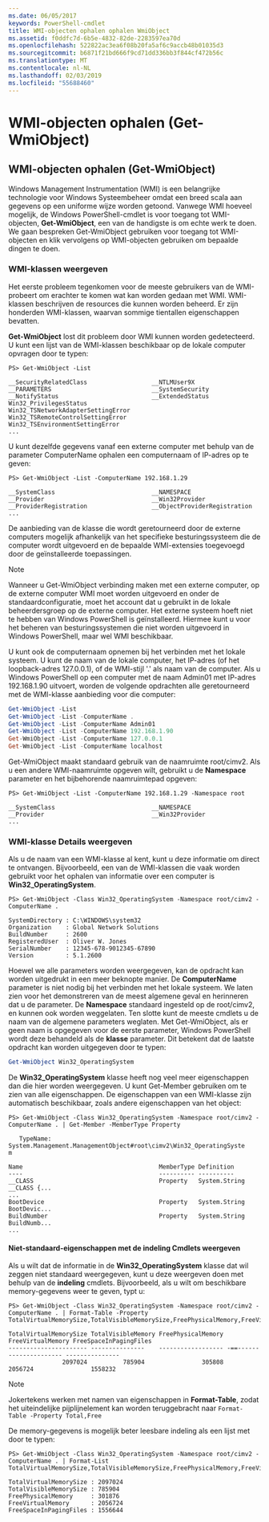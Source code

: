 ```yaml
---
ms.date: 06/05/2017
keywords: PowerShell-cmdlet
title: WMI-objecten ophalen ophalen WmiObject
ms.assetid: f0ddfc7d-6b5e-4832-82de-2283597ea70d
ms.openlocfilehash: 522822ac3ea6f08b20fa5af6c9accb48b01035d3
ms.sourcegitcommit: b6871f21bd666f9cd71dd336bb3f844cf472b56c
ms.translationtype: MT
ms.contentlocale: nl-NL
ms.lasthandoff: 02/03/2019
ms.locfileid: "55688460"
---
```

# <a name="getting-wmi-objects-get-wmiobject"></a>WMI-objecten ophalen (Get-WmiObject)

## <a name="getting-wmi-objects-get-wmiobject"></a>WMI-objecten ophalen (Get-WmiObject)

Windows Management Instrumentation (WMI) is een belangrijke technologie voor Windows Systeembeheer omdat een breed scala aan gegevens op een uniforme wijze worden getoond. Vanwege WMI hoeveel mogelijk, de Windows PowerShell-cmdlet is voor toegang tot WMI-objecten, **Get-WmiObject**, een van de handigste is om echte werk te doen. We gaan bespreken Get-WmiObject gebruiken voor toegang tot WMI-objecten en klik vervolgens op WMI-objecten gebruiken om bepaalde dingen te doen.

### <a name="listing-wmi-classes"></a>WMI-klassen weergeven

Het eerste probleem tegenkomen voor de meeste gebruikers van de WMI-probeert om erachter te komen wat kan worden gedaan met WMI. WMI-klassen beschrijven de resources die kunnen worden beheerd. Er zijn honderden WMI-klassen, waarvan sommige tientallen eigenschappen bevatten.

**Get-WmiObject** lost dit probleem door WMI kunnen worden gedetecteerd. U kunt een lijst van de WMI-klassen beschikbaar op de lokale computer opvragen door te typen:

```
PS> Get-WmiObject -List

__SecurityRelatedClass                  __NTLMUser9X
__PARAMETERS                            __SystemSecurity
__NotifyStatus                          __ExtendedStatus
Win32_PrivilegesStatus                  Win32_TSNetworkAdapterSettingError
Win32_TSRemoteControlSettingError       Win32_TSEnvironmentSettingError
...
```

U kunt dezelfde gegevens vanaf een externe computer met behulp van de parameter ComputerName ophalen een computernaam of IP-adres op te geven:

```
PS> Get-WmiObject -List -ComputerName 192.168.1.29

__SystemClass                           __NAMESPACE
__Provider                              __Win32Provider
__ProviderRegistration                  __ObjectProviderRegistration
...
```

De aanbieding van de klasse die wordt geretourneerd door de externe computers mogelijk afhankelijk van het specifieke besturingssysteem die de computer wordt uitgevoerd en de bepaalde WMI-extensies toegevoegd door de geïnstalleerde toepassingen.

> [!NOTE]
> Wanneer u Get-WmiObject verbinding maken met een externe computer, op de externe computer WMI moet worden uitgevoerd en onder de standaardconfiguratie, moet het account dat u gebruikt in de lokale beheerdersgroep op de externe computer. Het externe systeem hoeft niet te hebben van Windows PowerShell is geïnstalleerd. Hiermee kunt u voor het beheren van besturingssystemen die niet worden uitgevoerd in Windows PowerShell, maar wel WMI beschikbaar.

U kunt ook de computernaam opnemen bij het verbinden met het lokale systeem. U kunt de naam van de lokale computer, het IP-adres (of het loopback-adres 127.0.0.1), of de WMI-stijl '.' als naam van de computer. Als u Windows PowerShell op een computer met de naam Admin01 met IP-adres 192.168.1.90 uitvoert, worden de volgende opdrachten alle geretourneerd met de WMI-klasse aanbieding voor die computer:

```powershell
Get-WmiObject -List
Get-WmiObject -List -ComputerName .
Get-WmiObject -List -ComputerName Admin01
Get-WmiObject -List -ComputerName 192.168.1.90
Get-WmiObject -List -ComputerName 127.0.0.1
Get-WmiObject -List -ComputerName localhost
```

Get-WmiObject maakt standaard gebruik van de naamruimte root/cimv2. Als u een andere WMI-naamruimte opgeven wilt, gebruikt u de **Namespace** parameter en het bijbehorende naamruimtepad opgeven:

```
PS> Get-WmiObject -List -ComputerName 192.168.1.29 -Namespace root

__SystemClass                           __NAMESPACE
__Provider                              __Win32Provider
...
```

### <a name="displaying-wmi-class-details"></a>WMI-klasse Details weergeven

Als u de naam van een WMI-klasse al kent, kunt u deze informatie om direct te ontvangen. Bijvoorbeeld, een van de WMI-klassen die vaak worden gebruikt voor het ophalen van informatie over een computer is **Win32_OperatingSystem**.

```
PS> Get-WmiObject -Class Win32_OperatingSystem -Namespace root/cimv2 -ComputerName .

SystemDirectory : C:\WINDOWS\system32
Organization    : Global Network Solutions
BuildNumber     : 2600
RegisteredUser  : Oliver W. Jones
SerialNumber    : 12345-678-9012345-67890
Version         : 5.1.2600
```

Hoewel we alle parameters worden weergegeven, kan de opdracht kan worden uitgedrukt in een meer beknopte manier. De **ComputerName** parameter is niet nodig bij het verbinden met het lokale systeem. We laten zien voor het demonstreren van de meest algemene geval en herinneren dat u de parameter. De **Namespace** standaard ingesteld op de root/cimv2, en kunnen ook worden weggelaten. Ten slotte kunt de meeste cmdlets u de naam van de algemene parameters weglaten. Met Get-WmiObject, als er geen naam is opgegeven voor de eerste parameter, Windows PowerShell wordt deze behandeld als de **klasse** parameter. Dit betekent dat de laatste opdracht kan worden uitgegeven door te typen:

```powershell
Get-WmiObject Win32_OperatingSystem
```

De **Win32_OperatingSystem** klasse heeft nog veel meer eigenschappen dan die hier worden weergegeven. U kunt Get-Member gebruiken om te zien van alle eigenschappen. De eigenschappen van een WMI-klasse zijn automatisch beschikbaar, zoals andere eigenschappen van het object:

```
PS> Get-WmiObject -Class Win32_OperatingSystem -Namespace root/cimv2 -ComputerName . | Get-Member -MemberType Property

   TypeName: System.Management.ManagementObject#root\cimv2\Win32_OperatingSyste
m

Name                                      MemberType Definition
----                                      ---------- ----------
__CLASS                                   Property   System.String __CLASS {...
...
BootDevice                                Property   System.String BootDevic...
BuildNumber                               Property   System.String BuildNumb...
...
```

#### <a name="displaying-non-default-properties-with-format-cmdlets"></a>Niet-standaard-eigenschappen met de indeling Cmdlets weergeven

Als u wilt dat de informatie in de **Win32_OperatingSystem** klasse dat wil zeggen niet standaard weergegeven, kunt u deze weergeven doen met behulp van de **indeling** cmdlets. Bijvoorbeeld, als u wilt om beschikbare memory-gegevens weer te geven, typt u:

```
PS> Get-WmiObject -Class Win32_OperatingSystem -Namespace root/cimv2 -ComputerName . | Format-Table -Property TotalVirtualMemorySize,TotalVisibleMemorySize,FreePhysicalMemory,FreeVirtualMemory,FreeSpaceInPagingFiles

TotalVirtualMemorySize TotalVisibleMemory FreePhysicalMemory FreeVirtualMemory FreeSpaceInPagingFiles
---------------------- ---------------    ------------------ -==--------------------- ---------------
               2097024          785904                305808           2056724                1558232
```

> [!NOTE]
> Jokertekens werken met namen van eigenschappen in **Format-Table**, zodat het uiteindelijke pijplijnelement kan worden teruggebracht naar `Format-Table -Property Total,Free`

De memory-gegevens is mogelijk beter leesbare indeling als een lijst met door te typen:

```
PS> Get-WmiObject -Class Win32_OperatingSystem -Namespace root/cimv2 -ComputerName . | Format-List TotalVirtualMemorySize,TotalVisibleMemorySize,FreePhysicalMemory,FreeVirtualMemory,FreeSpaceInPagingFiles

TotalVirtualMemorySize : 2097024
TotalVisibleMemorySize : 785904
FreePhysicalMemory     : 301876
FreeVirtualMemory      : 2056724
FreeSpaceInPagingFiles : 1556644
```
